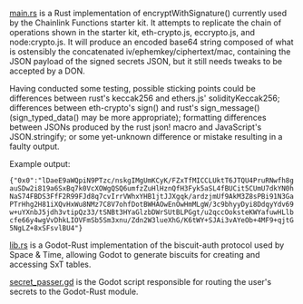  [main.rs](main.rs) is a Rust implementation of encryptWithSignature() currently used by the Chainlink Functions starter kit.  It attempts to replicate the chain of operations shown in the starter kit, eth-crypto.js, eccrypto.js, and node:crypto.js. It will produce an encoded base64 string composed of what is ostensibly the concatenated iv/ephemkey/ciphertext/mac, containing the JSON payload of the signed secrets JSON, but it still needs tweaks to be accepted by a DON.
 
Having conducted some testing, possible sticking points could be differences between rust's keccak256 and ethers.js' solidityKeccak256; differences between eth-crypto's sign() and rust's sign_message() (sign_typed_data() may be more appropriate); formatting differences between JSONs produced by the rust json! macro and JavaScript's JSON.stringify; or some yet-unknown difference or mistake resulting in a faulty output.
 
Example output:

`{"0x0":"lDaeE9aWQpiN9PTzc/nskgIMgUmKCyK/FZxTfMICCLUktT6JTQU4PruRNwfh8gauSDw2i819a6SxBq7k0VcXOWgQSQ6umfzZuHlHznQfH3Fyk5aSL4fBUCit5CUmU7dkYN0hNaS74FBDS3FfF2R99FJd8q7cvIrrVWhxYHB1jtJJXgqk/ardzjmUf9AkM3Z8sPBi91N3GaPTrHhg2H81iXQvHxWu8NMz7C8V7ohfDotBWHAOwEnOwHmMLgW/3c9bhyyDyi8DdqyYdv69w+uYXnbJ5jdh3vtipQz33/tSNBt3HYaGlzbDWrSUtBLPGgt/u2qccOoksteKWYafuwHLlbcfe66y4wgVvDhkLIOVFmSb5Sm3xnu/Zdn2W3lueXhG/K6tWY+SJAi3vAYeOb+4MF9+qjtG5NgLZ+8xSFsvlBU4"}`
 
[lib.rs](/secrets/biscuits/lib.rs) is a Godot-Rust implementation of the biscuit-auth protocol used by Space & Time, allowing Godot to generate biscuits for creating and accessing SxT tables.

[secret_passer.gd](/secrets/biscuits/secret_passer.gd) is the Godot script responsible for routing the user's secrets to the Godot-Rust module.
